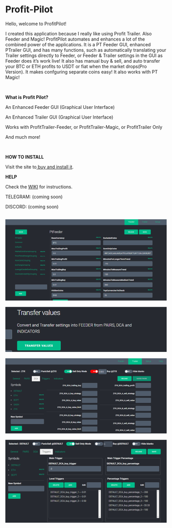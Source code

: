 # Profit-Pilot
<p>Hello, welcome to ProfitPilot!</p>
<p>I created this application because I really like using Profit Trailer. Also Feeder and Magic! ProfitPilot automates and enhances a lot of the combined power of the applications. It is a PT Feeder GUI, enhanced PTrailer GUI, and has many functions, such as automatically translating your Trailer settings directly to Feeder, or Feeder & Trailer settings in the GUI as Feeder does it’s work live! It also has manual buy & sell, and auto transfer your BTC or ETH profits to USDT or fiat when the market drops(Pro Version). It makes confguring separate coins easy! It also works with PT Magic!</p>
&nbsp;
<p><strong>What is Profit Pilot?</strong></p>
<p>An Enhanced Feeder GUI (Graphical User Interface) </p>
<p>An Enhanced Trailer GUI (Graphical User Interface) </p>
<p>Works with ProfitTrailer-Feeder, or ProfitTrailer-Magic, or ProfitTrailer Only</p>
<p>And much more!</p>
&nbsp;
<p><strong>HOW TO INSTALL</strong></p>
<p>   Visit the site to<a href="http://digitaltradingsoftware.com"> buy and install it</a>.</p>
<strong>HELP</strong>
<p>   Check the <a href="https://github.com/themightycrypto/Profit-Pilot/wiki">WIKI</a> for instructions.</p>
<p>  TELEGRAM: (coming soon)</p>
<p>  DISCORD: (coming soon)</p>
&nbsp;
<img src="installimages/screenshot-feederpanel1.png" width="800">
&nbsp;
<img src="installimages/screenshot-transfertrailer.png">
&nbsp;
<img src="installimages/screenshot-trailerpanel1.png" width="800">
&nbsp;
&nbsp;
<img src="installimages/screenshot-trailertriggers.png" width="800">
&nbsp;
 
